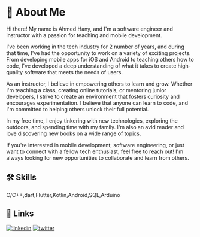# 🚀 About Me
Hi there! My name is Ahmed Hany, and I'm a software engineer and instructor with a passion for teaching and mobile development.

I've been working in the tech industry for 2 number of years, and during that time, I've had the opportunity to work on a variety of exciting projects. From developing mobile apps for iOS and Android to teaching others how to code, I've developed a deep understanding of what it takes to create high-quality software that meets the needs of users.

As an instructor, I believe in empowering others to learn and grow. Whether I'm teaching a class, creating online tutorials, or mentoring junior developers, I strive to create an environment that fosters curiosity and encourages experimentation. I believe that anyone can learn to code, and I'm committed to helping others unlock their full potential.

In my free time, I enjoy tinkering with new technologies, exploring the outdoors, and spending time with my family. I'm also an avid reader and love discovering new books on a wide range of topics.

If you're interested in mobile development, software engineering, or just want to connect with a fellow tech enthusiast, feel free to reach out! I'm always looking for new opportunities to collaborate and learn from others.




## 🛠 Skills
C/C++,dart,Flutter,Kotlin,Android,SQL,Arduino




## 🔗 Links
[![linkedin](https://img.shields.io/badge/linkedin-0A66C2?style=for-the-badge&logo=linkedin&logoColor=white)](https://www.linkedin.com/in/ahmed-hany-51193a246/)
[![twitter](https://img.shields.io/badge/twitter-1DA1F2?style=for-the-badge&logo=twitter&logoColor=white)](https://twitter.com/ahmedha02156132)

